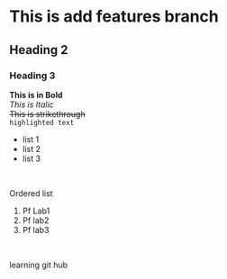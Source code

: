 # This is add features branch

## Heading 2
### Heading 3
**This is in Bold**
<br/>
_This is Italic_
<br/>
~~This is strikethrough~~
<br/>
`highlighted text`
- list 1
- list 2
- list 3
<br/>

Ordered list

1. Pf Lab1
2. Pf lab2
3. Pf lab3
 <br/>
  
learning git hub

